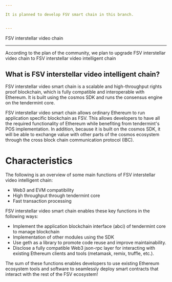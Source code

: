 ```yaml
---

It is planned to develop FSV smart chain in this branch.


---
```


FSV interstellar video chain

---

According to the plan of the community, we plan to upgrade FSV interstellar video chain to FSV interstellar video intelligent chain

## What is FSV interstellar video intelligent chain?

FSV interstellar video smart chain is a scalable and high-throughput rights proof blockchain, which is fully compatible and interoperable with Ethereum. It is built using the cosmos SDK and runs the consensus engine on the tendermint core.

FSV interstellar video smart chain allows ordinary Ethereum to run application specific blockchain as FSV. This allows developers to have all the required functionality of Ethereum while benefiting from tendermint's POS implementation.
In addition, because it is built on the cosmos SDK, it will be able to exchange value with other parts of the cosmos ecosystem through the cross block chain communication protocol (IBC).

# Characteristics
The following is an overview of some main functions of FSV interstellar video intelligent chain:
- Web3 and EVM compatibility
- High throughput through tendermint core
- Fast transaction processing

FSV interstellar video smart chain enables these key functions in the following ways:
- Implement the application blockchain interface (abci) of tendermint core to manage blockchain
- Implementation of other modules using the SDK
- Use geth as a library to promote code reuse and improve maintainability.
- Disclose a fully compatible Web3 json-rpc layer for interacting with existing Ethereum clients and tools (metamask, remix, truffle, etc.).
   

The sum of these functions enables developers to use existing Ethereum ecosystem tools and software to seamlessly deploy smart contracts that interact with the rest of the FSV ecosystem!

